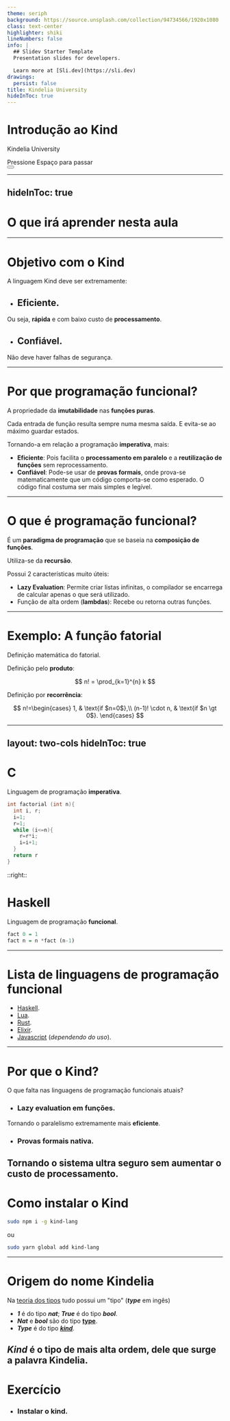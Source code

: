 ```yaml
---
theme: seriph
background: https://source.unsplash.com/collection/94734566/1920x1080
class: text-center
highlighter: shiki
lineNumbers: false
info: |
  ## Slidev Starter Template
  Presentation slides for developers.

  Learn more at [Sli.dev](https://sli.dev)
drawings:
  persist: false
title: Kindelia University
hideInToc: true
---
```



# Introdução ao Kind
 
Kindelia University 


<div class="pt-12">
  <span @click="$slidev.nav.next" class="px-2 py-1 rounded cursor-pointer" hover="bg-white bg-opacity-10">
    Pressione Espaço para passar
     <carbon:arrow-right class="inline"/>
  </span>
</div>

<div class="abs-br m-6 flex gap-2">
  <button @click="$slidev.nav.openInEditor()" title="Open in Editor" class="text-xl icon-btn opacity-50 !border-none !hover:text-white">
    <carbon:edit />
  </button>
  <a href="https://github.com/Kindelia/slides" target="_blank" alt="GitHub"
    class="text-xl icon-btn opacity-50 !border-none !hover:text-white">
    <carbon-logo-github />
  </a>
</div>

---
hideInToc: true
---

# O que irá aprender nesta aula

<Toc columns="1" />

---

# Objetivo com o Kind
A linguagem Kind deve ser extremamente:

* ##  **Eficiente**. 

 Ou seja, **rápida** e com baixo custo de **processamento**.

* ## **Confiável**. 

Não deve haver falhas de segurança.

---


# Por que programação funcional?
A propriedade da **imutabilidade** nas **funções puras**.

Cada entrada de função resulta sempre numa mesma saída. E evita-se ao máximo guardar estados.

Tornando-a em relação a programação **imperativa**, mais:
* **Eficiente**: Pois facilita o **processamento em paralelo** e a **reutilização de funções** sem reprocessamento. 
* **Confiável**: Pode-se usar de **provas formais**, onde prova-se matematicamente que um código comporta-se como esperado. O código final costuma ser  mais simples e legível.

---

# O que é programação funcional?
É um **paradigma de programação** que se baseia na **composição de funções**.

Utiliza-se da **recursão**.

Possui 2 características muito úteis:
* **Lazy Evaluation**: Permite criar listas infinitas, o compilador se encarrega de calcular apenas o que será utilizado.
* Função de alta ordem (**lambdas**): Recebe ou retorna outras funções.

---

# Exemplo: A função fatorial
Definição matemática do fatorial.

Definição pelo **produto**:

$$ n! = \prod_{k=1}^{n} k $$

Definição por **recorrência**:

$$ 
  n!=\begin{cases}
    1, & \text{if $n=0$},\\
    (n-1)! \cdot n, & \text{if $n \gt 0$}.
  \end{cases}
$$



---
layout: two-cols
hideInToc: true
---

# C
Linguagem de programação **imperativa**.

```c
int factorial (int n){
  int i, r;
  i=1;
  r=1;
  while (i<=n){
    r=r*i;
    i=i+1;
  }
  return r
}
```

::right::

# Haskell
Linguagem de programação **funcional**.

```haskell
fact 0 = 1
fact n = n *fact (n-1)
```

---

# Lista de linguagens de programação funcional

* [Haskell](https://www.haskell.org/).
* [Lua](https://www.lua.org/).
* [Rust](https://www.rust-lang.org/).
* [Elixir](https://elixir-lang.org/).
* [Javascript](https://developer.mozilla.org/en-US/docs/Web/JavaScript) (*dependendo do uso*).

---

# Por que o Kind?
O que falta nas linguagens de programação funcionais atuais?

* ### **Lazy evaluation** em funções.
Tornando o paralelismo extremamente mais **eficiente**.

* ### **Provas formais** nativa.
Tornando o sistema ultra seguro sem aumentar o custo de processamento.
---

# Como instalar o Kind

```bash
sudo npm i -g kind-lang
```

ou

```bash
sudo yarn global add kind-lang
```


---

# Origem do nome Kindelia
Na [teoria dos tipos](https://en.wikipedia.org/wiki/Type_theory) tudo possui um "tipo" (***type*** em ingês)

* ***1*** é do tipo ***nat***; ***True*** é do tipo ***bool***.
* ***Nat*** e ***bool*** são do tipo [**type**](https://en.wikipedia.org/wiki/Type_constructor).
* ***Type*** é do tipo [***kind***](https://en.wikipedia.org/wiki/Kind_(type_theory)).

***Kind*** é o tipo de mais alta ordem, dele que surge a palavra **Kindelia**.
---

# Exercício

* ### Instalar o kind.

